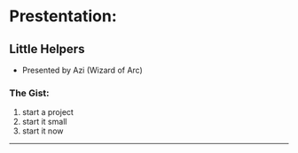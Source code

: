 # Prestentation:
## Little Helpers
* Presented by Azi (Wizard of Arc)
### The Gist:
1. start a project
1. start it small
1. start it now
---
